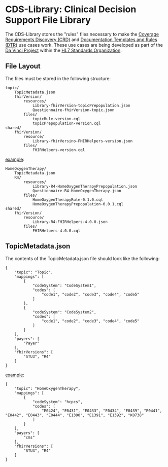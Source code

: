# CDS-Library: Clinical Decision Support File Library
The CDS-Library stores the "rules" files necessary to make the [Coverage Requirements Discovery (CRD)](https://github.com/HL7-DaVinci/CRD) and [Documentation Templates and Rules (DTR)](https://github.com/HL7-DaVinci/dtr) use cases work. These use cases are being developed as part of the [Da Vinci Project](http://www.hl7.org/about/davinci/index.cfm?ref=common) within the [HL7 Standards Organization](http://www.hl7.org/).

## File Layout
The files must be stored in the following structure:

	topic/
		TopicMetadata.json
		fhirVersion/
			resources/
				Library-fhirVersion-topicPrepopulation.json
				Questionnaire-fhirVersion-topic.json
			files/
				topicRule-version.cql
				topicPrepopulation-version.cql
	shared/
		fhirVersion/
			resource/
				Library-fhirVersino-FHIRHelpers-version.json
			files/
				FHIRHelpers-version.cql

[example](HomeOxygenTherapy/):

	HomeOxygenTherapy/
		TopicMetadata.json
		R4/
			resources/
				Library-R4-HomeOxygenTherapyPrepopulation.json
				Questionnaire-R4-HomeOxygenTherapy.json
			files/
				HomeOxygenTherapyRule-0.1.0.cql
				HomeOxygenTherapyPrepopulation-0.0.1.cql
	shared/
		fhirVersion/
			resource/
				Library-R4-FHIRHelpers-4.0.0.json
			files/
				FHIRHelpers-4.0.0.cql

## TopicMetadata.json
The contents of the TopicMetadata.json file should look like the following:

	{
	    "topic": "Topic",
	    "mappings": [
	        {
	            "codeSystem": "CodeSystem1",
	            "codes": [
	                "code1", "code2", "code3", "code4", "code5"
	            ]
	        },
	        {
	            "codeSystem": "CodeSystem2",
	            "codes": [
	                "code1", "code2", "code3", "code4", "code5"
	            ]
	        }
	    ],
	    "payers": [
	        "Payer"
	    ],
	    "fhirVersions": [
	        "STU3", "R4"
	    ]
	}

[example](HomeOxygenTherapy/TopicMetadata.json):

	{
	    "topic": "HomeOxygenTherapy",
	    "mappings": [
	        {
	            "codeSystem": "hcpcs",
	            "codes": [
	                "E0424", "E0431", "E0433", "E0434", "E0439", "E0441", "E0442", "E0443", "E0444", "E1390", "E1391", "E1392", "K0738"
	            ]
	        }
	    ],
	    "payers": [
	        "cms"
	    ],
	    "fhirVersions": [
	        "STU3", "R4"
	    ]
	}